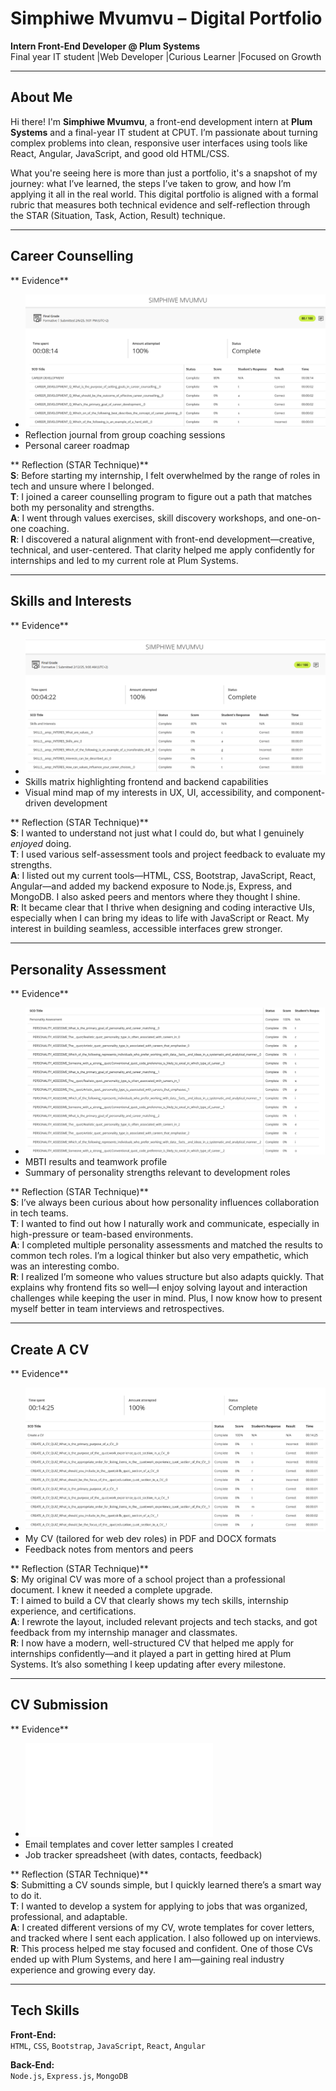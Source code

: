 #  Simphiwe Mvumvu – Digital Portfolio

**Intern Front-End Developer @ Plum Systems**  
 Final year IT student |Web Developer |Curious Learner |Focused on Growth  

---

##  About Me

Hi there! I'm **Simphiwe Mvumvu**, a front-end development intern at **Plum Systems** and a final-year IT student at CPUT. I’m passionate about turning complex problems into clean, responsive user interfaces using tools like React, Angular, JavaScript, and good old HTML/CSS.

What you're seeing here is more than just a portfolio, it's a snapshot of my journey: what I’ve learned, the steps I’ve taken to grow, and how I’m applying it all in the real world. This digital portfolio is aligned with a formal rubric that measures both technical evidence and self-reflection through the STAR (Situation, Task, Action, Result) technique.

---

## Career Counselling

** Evidence**  
- ![Career Counselling Certificate](career-development.png)  
- Reflection journal from group coaching sessions  
- Personal career roadmap  

** Reflection (STAR Technique)**  
**S**: Before starting my internship, I felt overwhelmed by the range of roles in tech and unsure where I belonged.  
**T**: I joined a career counselling program to figure out a path that matches both my personality and strengths.  
**A**: I went through values exercises, skill discovery workshops, and one-on-one coaching.  
**R**: I discovered a natural alignment with front-end development—creative, technical, and user-centered. That clarity helped me apply confidently for internships and led to my current role at Plum Systems.

---

## Skills and Interests

** Evidence**  
- ![Skills and Interests Certificate](skills-and-interests.png)  
- Skills matrix highlighting frontend and backend capabilities  
- Visual mind map of my interests in UX, UI, accessibility, and component-driven development  

** Reflection (STAR Technique)**  
**S**: I wanted to understand not just what I could do, but what I genuinely *enjoyed* doing.  
**T**: I used various self-assessment tools and project feedback to evaluate my strengths.  
**A**: I listed out my current tools—HTML, CSS, Bootstrap, JavaScript, React, Angular—and added my backend exposure to Node.js, Express, and MongoDB. I also asked peers and mentors where they thought I shine.  
**R**: It became clear that I thrive when designing and coding interactive UIs, especially when I can bring my ideas to life with JavaScript or React. My interest in building seamless, accessible interfaces grew stronger.

---

## Personality Assessment

** Evidence**  
- ![Personality Assessment Certificate](personality-assessment.png)  
- MBTI results and teamwork profile  
- Summary of personality strengths relevant to development roles  

** Reflection (STAR Technique)**  
**S**: I’ve always been curious about how personality influences collaboration in tech teams.  
**T**: I wanted to find out how I naturally work and communicate, especially in high-pressure or team-based environments.  
**A**: I completed multiple personality assessments and matched the results to common tech roles. I’m a logical thinker but also very empathetic, which was an interesting combo.  
**R**: I realized I’m someone who values structure but also adapts quickly. That explains why frontend fits so well—I enjoy solving layout and interaction challenges while keeping the user in mind. Plus, I now know how to present myself better in team interviews and retrospectives.

---

## Create A CV

** Evidence**  
- ![Create A CV Certificate](create-a-cv.png)  
- My CV (tailored for web dev roles) in PDF and DOCX formats  
- Feedback notes from mentors and peers  

** Reflection (STAR Technique)**  
**S**: My original CV was more of a school project than a professional document. I knew it needed a complete upgrade.  
**T**: I aimed to build a CV that clearly shows my tech skills, internship experience, and certifications.  
**A**: I rewrote the layout, included relevant projects and tech stacks, and got feedback from my internship manager and classmates.  
**R**: I now have a modern, well-structured CV that helped me apply for internships confidently—and it played a part in getting hired at Plum Systems. It’s also something I keep updating after every milestone.

---

## CV Submission

** Evidence**  
- ![CV Submission Certificate](cv-submission.pdf)  
- Email templates and cover letter samples I created  
- Job tracker spreadsheet (with dates, contacts, feedback)  

** Reflection (STAR Technique)**  
**S**: Submitting a CV sounds simple, but I quickly learned there’s a smart way to do it.  
**T**: I wanted to develop a system for applying to jobs that was organized, professional, and adaptable.  
**A**: I created different versions of my CV, wrote templates for cover letters, and tracked where I sent each application. I also followed up on interviews.  
**R**: This process helped me stay focused and confident. One of those CVs ended up with Plum Systems, and here I am—gaining real industry experience and growing every day.

---

## Tech Skills

**Front-End:**  
`HTML`, `CSS`, `Bootstrap`, `JavaScript`, `React`, `Angular`

**Back-End:**  
`Node.js`, `Express.js`, `MongoDB`
